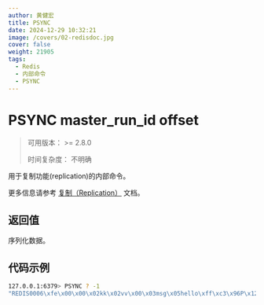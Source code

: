 ```yaml
---
author: 黄健宏
title: PSYNC
date: 2024-12-29 10:32:21
image: /covers/02-redisdoc.jpg
cover: false
weight: 21905
tags:
  - Redis
  - 内部命令
  - PSYNC
---
```


# PSYNC master_run_id offset

> 可用版本： >= 2.8.0
> 
> 时间复杂度： 不明确

用于复制功能(replication)的内部命令。

更多信息请参考 [复制（Replication）](../topic/replication.html#replication-topic) 文档。

## 返回值

序列化数据。

## 代码示例

```bash
127.0.0.1:6379> PSYNC ? -1
"REDIS0006\xfe\x00\x00\x02kk\x02vv\x00\x03msg\x05hello\xff\xc3\x96P\x12h\bK\xef"
```